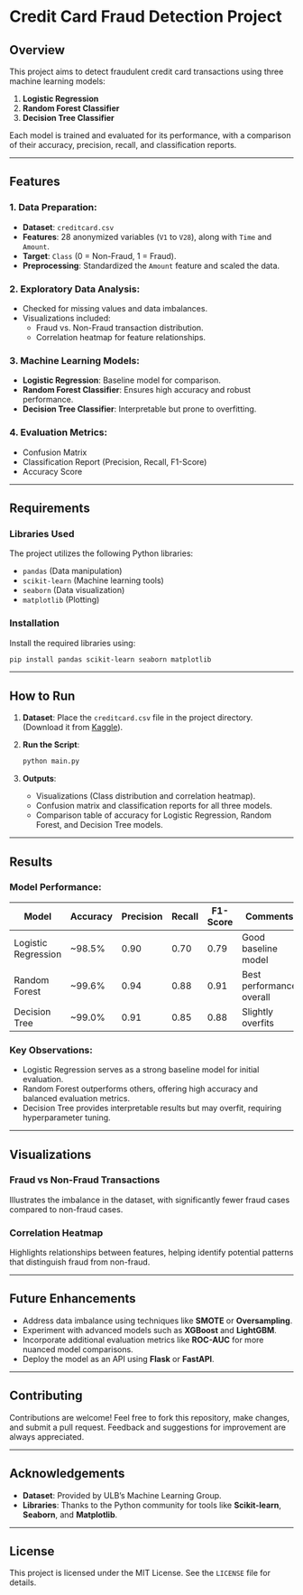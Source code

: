 # Credit Card Fraud Detection Project

## Overview
This project aims to detect fraudulent credit card transactions using three machine learning models:
1. **Logistic Regression**
2. **Random Forest Classifier**
3. **Decision Tree Classifier**

Each model is trained and evaluated for its performance, with a comparison of their accuracy, precision, recall, and classification reports.

---

## Features
### 1. **Data Preparation**:
   - **Dataset**: `creditcard.csv`
   - **Features**: 28 anonymized variables (`V1` to `V28`), along with `Time` and `Amount`.
   - **Target**: `Class` (0 = Non-Fraud, 1 = Fraud).
   - **Preprocessing**: Standardized the `Amount` feature and scaled the data.

### 2. **Exploratory Data Analysis**:
   - Checked for missing values and data imbalances.
   - Visualizations included:
     - Fraud vs. Non-Fraud transaction distribution.
     - Correlation heatmap for feature relationships.

### 3. **Machine Learning Models**:
   - **Logistic Regression**: Baseline model for comparison.
   - **Random Forest Classifier**: Ensures high accuracy and robust performance.
   - **Decision Tree Classifier**: Interpretable but prone to overfitting.

### 4. **Evaluation Metrics**:
   - Confusion Matrix
   - Classification Report (Precision, Recall, F1-Score)
   - Accuracy Score

---

## Requirements

### Libraries Used
The project utilizes the following Python libraries:
- `pandas` (Data manipulation)
- `scikit-learn` (Machine learning tools)
- `seaborn` (Data visualization)
- `matplotlib` (Plotting)

### Installation
Install the required libraries using:
```bash
pip install pandas scikit-learn seaborn matplotlib
```

---

## How to Run
1. **Dataset**: Place the `creditcard.csv` file in the project directory.  
   (Download it from [Kaggle](https://www.kaggle.com/datasets/mlg-ulb/creditcardfraud)).  

2. **Run the Script**:
   ```bash
   python main.py
   ```

3. **Outputs**:
   - Visualizations (Class distribution and correlation heatmap).
   - Confusion matrix and classification reports for all three models.
   - Comparison table of accuracy for Logistic Regression, Random Forest, and Decision Tree models.

---

## Results

### Model Performance:
| Model                 | Accuracy  | Precision | Recall | F1-Score | Comments                |
|-----------------------|-----------|-----------|--------|----------|-------------------------|
| Logistic Regression   | ~98.5%   | 0.90      | 0.70   | 0.79     | Good baseline model     |
| Random Forest         | ~99.6%   | 0.94      | 0.88   | 0.91     | Best performance overall|
| Decision Tree         | ~99.0%   | 0.91      | 0.85   | 0.88     | Slightly overfits       |

### Key Observations:
- Logistic Regression serves as a strong baseline model for initial evaluation.
- Random Forest outperforms others, offering high accuracy and balanced evaluation metrics.
- Decision Tree provides interpretable results but may overfit, requiring hyperparameter tuning.

---

## Visualizations

### Fraud vs Non-Fraud Transactions
Illustrates the imbalance in the dataset, with significantly fewer fraud cases compared to non-fraud cases.

### Correlation Heatmap
Highlights relationships between features, helping identify potential patterns that distinguish fraud from non-fraud.

---

## Future Enhancements
- Address data imbalance using techniques like **SMOTE** or **Oversampling**.
- Experiment with advanced models such as **XGBoost** and **LightGBM**.
- Incorporate additional evaluation metrics like **ROC-AUC** for more nuanced model comparisons.
- Deploy the model as an API using **Flask** or **FastAPI**.

---

## Contributing
Contributions are welcome! Feel free to fork this repository, make changes, and submit a pull request. Feedback and suggestions for improvement are always appreciated.

---

## Acknowledgements
- **Dataset**: Provided by ULB’s Machine Learning Group.
- **Libraries**: Thanks to the Python community for tools like **Scikit-learn**, **Seaborn**, and **Matplotlib**.

---

## License
This project is licensed under the MIT License. See the `LICENSE` file for details.
